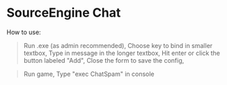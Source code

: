 # SourceEngine Chat
How to use:
>Run .exe (as admin recommended),
>Choose key to bind in smaller textbox,
>Type in message in the longer textbox,
>Hit enter or click the button labeled "Add",
>Close the form to save the config,

>Run game,
>Type "exec ChatSpam" in console
